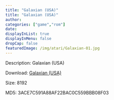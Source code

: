 ```yaml
---
title: "Galaxian (USA)"
title: "Galaxian (USA)"
author: 
categories: ["game","rom"]
date: 
displayInList: true
displayInMenu: false
dropCap: false
featuredImage: /img/atari/Galaxian-01.jpg
---
```


Description: Galaxian (USA)

Download: <a href="https://kknackGearCT.ctfile.com/fs/2629127-327667753" target = "_blank" rel = "nofollow" > Galaxian (USA)</a>

Size: 8192

MD5: 3ACE7C591A88AF22BAC0C559BBB08F03

